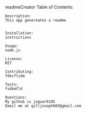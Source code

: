 readmeCreator
    Table of Contents:
    
    Description: 
    This app genereates a readme
    

    Installation:
    instructions

    Usage:
    node.js

    License: 
    MIT

    Contributing:
    fdksflsdm

    Tests:
    fsdkmfld

    Questions:
    My github is jaguar6105
    Email me at gilljoseph603@gmail.com
    
    
    